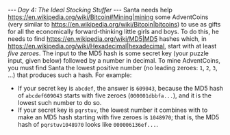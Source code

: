 *--- Day 4: The Ideal Stocking Stuffer ---*
Santa needs help <https://en.wikipedia.org/wiki/Bitcoin#Mining|mining> some AdventCoins (very similar to <https://en.wikipedia.org/wiki/Bitcoin|bitcoins>) to use as gifts for all the economically forward-thinking little girls and boys.
To do this, he needs to find <https://en.wikipedia.org/wiki/MD5|MD5> hashes which, in <https://en.wikipedia.org/wiki/Hexadecimal|hexadecimal>, start with at least _five zeroes_.  The input to the MD5 hash is some secret key (your puzzle input, given below) followed by a number in decimal. To mine AdventCoins, you must find Santa the lowest positive number (no leading zeroes: `1`, `2`, `3`, ...) that produces such a hash.
For example:

- If your secret key is `abcdef`, the answer is `609043`, because the MD5 hash of `abcdef609043` starts with five zeroes (`000001dbbfa...`), and it is the lowest such number to do so.
- If your secret key is `pqrstuv`, the lowest number it combines with to make an MD5 hash starting with five zeroes is `1048970`; that is, the MD5 hash of `pqrstuv1048970` looks like `000006136ef...`.
